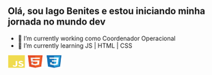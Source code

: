 ## Olá, sou Iago Benites e estou iniciando minha jornada no mundo dev
- 🔭 I’m currently working como Coordenador Operacional
- 🌱 I’m currently learning JS | HTML | CSS
<div style="display: inline_block"<br>
<img align="center" alt="JS" height="30" width="40" src="https://raw.githubusercontent.com/devicons/devicon/master/icons/javascript/javascript-plain.svg" style="max-width: 100%;">
<img align="center" alt="HTML" height="30" width="40" src="https://raw.githubusercontent.com/devicons/devicon/master/icons/html5/html5-original.svg" style="max-width: 100%;">
<img align="center" alt="CSS" height="30" width="40" src="https://raw.githubusercontent.com/devicons/devicon/master/icons/css3/css3-original.svg" style="max-width: 100%;">
</div>          

